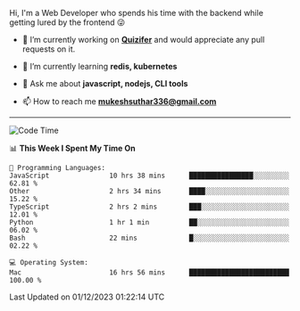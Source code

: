 Hi, I'm a Web Developer who spends his time with the backend while getting lured by the frontend 😜

- 🔭 I’m currently working on **[Quizifer](https://github.com/SutharMukesh/Quizifer/)** and would appreciate any pull requests on it.

- 🌱 I’m currently learning **redis, kubernetes**

- 💬 Ask me about **javascript, nodejs, CLI tools**

- 📫 How to reach me **mukeshsuthar336@gmail.com**

---
<!--START_SECTION:waka-->
![Code Time](http://img.shields.io/badge/Code%20Time-2%2C652%20hrs%2045%20mins-blue)

📊 **This Week I Spent My Time On** 

```text
💬 Programming Languages: 
JavaScript               10 hrs 38 mins      ████████████████░░░░░░░░░   62.81 % 
Other                    2 hrs 34 mins       ████░░░░░░░░░░░░░░░░░░░░░   15.22 % 
TypeScript               2 hrs 2 mins        ███░░░░░░░░░░░░░░░░░░░░░░   12.01 % 
Python                   1 hr 1 min          ██░░░░░░░░░░░░░░░░░░░░░░░   06.02 % 
Bash                     22 mins             █░░░░░░░░░░░░░░░░░░░░░░░░   02.22 % 

💻 Operating System: 
Mac                      16 hrs 56 mins      █████████████████████████   100.00 % 
```


 Last Updated on 01/12/2023 01:22:14 UTC
<!--END_SECTION:waka-->
